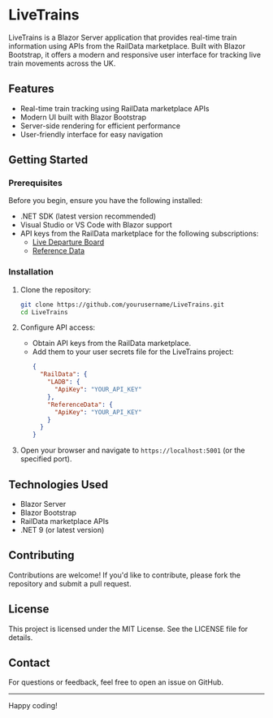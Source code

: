 # LiveTrains

LiveTrains is a Blazor Server application that provides real-time train information using APIs from the RailData marketplace. Built with Blazor Bootstrap, it offers a modern and responsive user interface for tracking live train movements across the UK.

## Features

- Real-time train tracking using RailData marketplace APIs
- Modern UI built with Blazor Bootstrap
- Server-side rendering for efficient performance
- User-friendly interface for easy navigation

## Getting Started

### Prerequisites

Before you begin, ensure you have the following installed:

- .NET SDK (latest version recommended)
- Visual Studio or VS Code with Blazor support
- API keys from the RailData marketplace for the following subscriptions:
  - [Live Departure Board](https://raildata.org.uk/dataProduct/P-d81d6eaf-8060-4467-a339-1c833e50cbbe/overview)
  - [Reference Data](https://raildata.org.uk/dashboard/dataProduct/P-c73f0d2a-c233-497d-846b-8354e2cac326/overview)

### Installation

1. Clone the repository:
   ```sh
   git clone https://github.com/yourusername/LiveTrains.git
   cd LiveTrains
   ```

2. Configure API access:
   - Obtain API keys from the RailData marketplace.
   - Add them to your user secrets file for the LiveTrains project:
     ```json
     {
       "RailData": {
         "LADB": {
           "ApiKey": "YOUR_API_KEY"
         },
         "ReferenceData": {
           "ApiKey": "YOUR_API_KEY"
         }
       }
     }
     ```

5. Open your browser and navigate to `https://localhost:5001` (or the specified port).

## Technologies Used

- Blazor Server
- Blazor Bootstrap
- RailData marketplace APIs
- .NET 9 (or latest version)

## Contributing

Contributions are welcome! If you'd like to contribute, please fork the repository and submit a pull request.

## License

This project is licensed under the MIT License. See the LICENSE file for details.

## Contact

For questions or feedback, feel free to open an issue on GitHub.

---

Happy coding!

